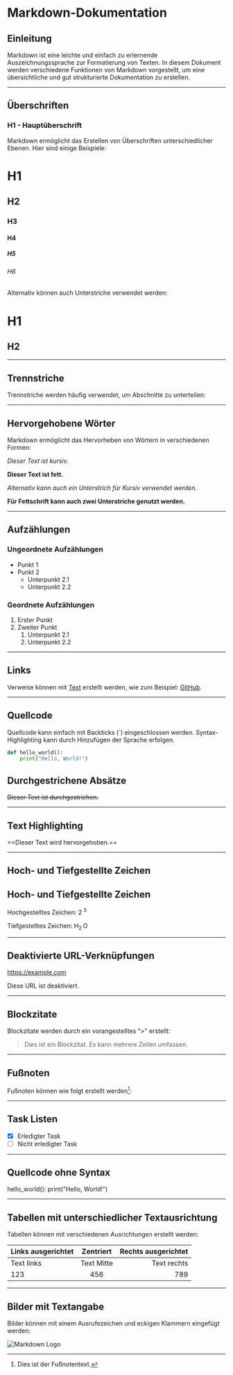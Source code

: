 # Markdown-Dokumentation

## Einleitung

Markdown ist eine leichte und einfach zu erlernende Auszeichnungssprache zur Formatierung von Texten. In diesem Dokument werden verschiedene Funktionen von Markdown vorgestellt, um eine übersichtliche und gut strukturierte Dokumentation zu erstellen.

---

## Überschriften

### H1 - Hauptüberschrift

Markdown ermöglicht das Erstellen von Überschriften unterschiedlicher Ebenen. Hier sind einige Beispiele:

# H1
## H2
### H3
#### H4
##### H5
###### H6

Alternativ können auch Unterstriche verwendet werden:

H1
===

H2
---

---

## Trennstriche

Trennstriche werden häufig verwendet, um Abschnitte zu unterteilen:

---

## Hervorgehobene Wörter

Markdown ermöglicht das Hervorheben von Wörtern in verschiedenen Formen:

*Dieser Text ist kursiv.*

**Dieser Text ist fett.**

_Alternativ kann auch ein Unterstrich für Kursiv verwendet werden._

__Für Fettschrift kann auch zwei Unterstriche genutzt werden.__

---

## Aufzählungen

### Ungeordnete Aufzählungen

- Punkt 1
- Punkt 2
  - Unterpunkt 2.1
  - Unterpunkt 2.2

### Geordnete Aufzählungen

1. Erster Punkt
2. Zweiter Punkt
   1. Unterpunkt 2.1
   2. Unterpunkt 2.2

---

## Links

Verweise können mit [Text](URL) erstellt werden, wie zum Beispiel: [GitHub](https://github.com/).

---

## Quellcode

Quellcode kann einfach mit Backticks (\`) eingeschlossen werden. Syntax-Highlighting kann durch Hinzufügen der Sprache erfolgen.

```python
def hello_world():
    print("Hello, World!")

```
## Durchgestrichene Absätze

~~Dieser Text ist durchgestrichen.~~

---

## Text Highlighting

==Dieser Text wird hervorgehoben.==

---

## Hoch- und Tiefgestellte Zeichen

## Hoch- und Tiefgestellte Zeichen

Hochgestelltes Zeichen: 2<sup> 3</sup>

Tiefgestelltes Zeichen: H<sub>2 </sub>O


---

## Deaktivierte URL-Verknüpfungen

https://example.com

Diese URL ist deaktiviert.

---
## Blockzitate

Blockzitate werden durch ein vorangestelltes ">" erstellt:

> Dies ist ein Blockzitat.
> Es kann mehrere Zeilen umfassen.

---

## Fußnoten

Fußnoten können wie folgt erstellt werden[^1]:

[^1]: Dies ist der Fußnotentext.

---

## Task Listen

- [x] Erledigter Task
- [ ] Nicht erledigter Task

---
## Quellcode ohne Syntax
 hello_world():
    print("Hello, World!")

---
## Tabellen mit unterschiedlicher Textausrichtung

Tabellen können mit verschiedenen Ausrichtungen erstellt werden:

| Links ausgerichtet | Zentriert | Rechts ausgerichtet |
| :------------------ | :-------: | -------------------: |
| Text links          | Text Mitte | Text rechts          |
| 123                 |   456     |                   789 |
---
## Bilder mit Textangabe

Bilder können mit einem Ausrufezeichen und eckigen Klammern eingefügt werden:


![Markdown Logo](https://markdown-here.com/img/icon256.png)

